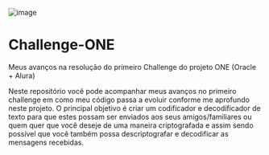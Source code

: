 
![image](https://user-images.githubusercontent.com/114106946/232570241-8e66e0ef-d2d0-4bf3-8d45-9fe45912d3b6.png)

# Challenge-ONE
Meus avanços na resolução do primeiro Challenge do projeto ONE (Oracle + Alura)

Neste repositório você pode acompanhar meus avanços no primeiro challenge em como meu código passa a evoluir conforme me aprofundo neste projeto. O principal objetivo é criar um codificador e decodificador de texto para que estes possam ser enviados aos seus amigos/familiares ou quem quer que você deseje de uma maneira criptografada e assim sendo possível que você também possa descriptografar e decodificar as mensagens recebidas. 
